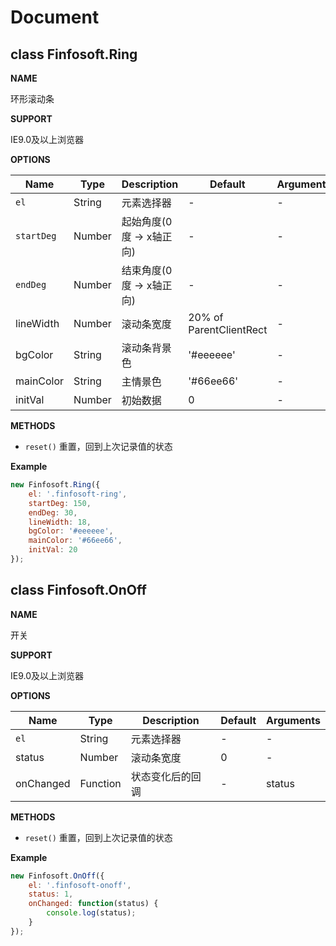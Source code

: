 # Document

## class Finfosoft.Ring

**NAME**

环形滚动条

**SUPPORT**

IE9.0及以上浏览器

**OPTIONS**

Name | Type | Description | Default | Arguments
---- | ---- | ----------- | ------- | ---------
`el` | String  | 元素选择器 | - | -
`startDeg` | Number | 起始角度(0度 -> x轴正向)  | - | -
`endDeg` | Number | 结束角度(0度 -> x轴正向)  | - | -
lineWidth | Number | 滚动条宽度  | 20% of ParentClientRect | -
bgColor | String | 滚动条背景色  | '#eeeeee' | -
mainColor | String | 主情景色  | '#66ee66' | -
initVal | Number | 初始数据  | 0 | -

**METHODS**

* `reset()` 重置，回到上次记录值的状态

**Example**

``` js
new Finfosoft.Ring({
    el: '.finfosoft-ring',
    startDeg: 150,
    endDeg: 30,
    lineWidth: 18,
    bgColor: '#eeeeee',
    mainColor: '#66ee66',
    initVal: 20
});
```

## class Finfosoft.OnOff

**NAME**

开关

**SUPPORT**

IE9.0及以上浏览器

**OPTIONS**

Name | Type | Description | Default | Arguments
---- | ---- | ----------- | ------- | ---------
`el` | String  | 元素选择器 | - | -
status | Number | 滚动条宽度  | 0 | -
onChanged | Function | 状态变化后的回调 | - | status

**METHODS**

* `reset()` 重置，回到上次记录值的状态

**Example**

``` js
new Finfosoft.OnOff({
    el: '.finfosoft-onoff',
    status: 1,
    onChanged: function(status) {
        console.log(status);
    }
});
```